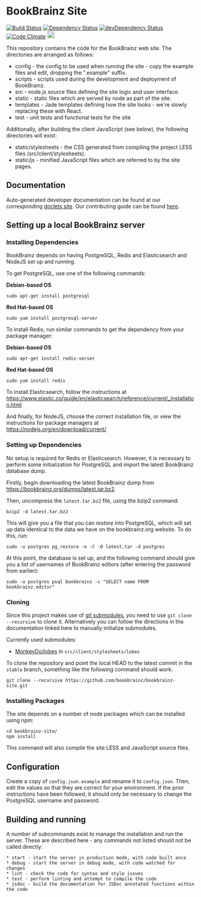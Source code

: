 # BookBrainz Site
[![Build Status](https://img.shields.io/travis/bookbrainz/bookbrainz-site.svg)](https://travis-ci.org/bookbrainz/bookbrainz-site)
[![Dependency Status](https://img.shields.io/david/bookbrainz/bookbrainz-site.svg)](https://david-dm.org/bookbrainz/bookbrainz-site)
[![devDependency Status](https://img.shields.io/david/dev/bookbrainz/bookbrainz-site.svg)](https://david-dm.org/bookbrainz/bookbrainz-site#info=devDependencies)
[![Code Climate](https://img.shields.io/codeclimate/github/BookBrainz/bookbrainz-site.svg)](https://codeclimate.com/github/BookBrainz/bookbrainz-site)
<a href="https://www.browserstack.com/">
<img src="https://bookbrainz.org/images/BrowserStack.svg" height="20px"></img>
</a>

This repository contains the code for the BookBrainz web site. The directories
are arranged as follows:

* config - the config to be used when running the site - copy the example files and edit, dropping the ".example" suffix.
* scripts - scripts used during the development and deployment of BookBrainz.
* src - node.js source files defining the site logic and user interface.
* static - static files which are served by node as part of the site.
* templates - Jade templates defining how the site looks - we're slowly
replacing these with React.
* test - unit tests and functional tests for the site

Additionally, after building the client JavaScript (see below), the following
directories will exist:

* static/stylesheets - the CSS generated from compiling the project LESS files (src/client/stylesheets).
* static/js - minified JavaScript files which are referred to by the
  site pages.

## Documentation

Auto-generated developer documentation can be found at our corresponding [doclets site](https://doclets.io/bookbrainz/bookbrainz-site/master). Our contributing guide can be found [here](CONTRIBUTING.md).

## Setting up a local BookBrainz server
### Installing Dependencies
BookBrainz depends on having PostgreSQL, Redis and Elasticsearch and NodeJS set
up and running.

To get PostgreSQL, use one of the following commands:

**Debian-based OS**

    sudo apt-get install postgresql

**Red Hat-based OS**

    sudo yum install postgresql-server

To install Redis, run similar commands to get the dependency from your package
manager:

**Debian-based OS**

    sudo apt-get install redis-server

**Red Hat-based OS**

    sudo yum install redis

To install Elasticsearch, follow the instructions at https://www.elastic.co/guide/en/elasticsearch/reference/current/_installation.html

And finally, for NodeJS, choose the correct installation file, or view the
instructions for package managers at https://nodejs.org/en/download/current/

### Setting up Dependencies
No setup is required for Redis or Elasticsearch. However, it is necessary to
perform some initialization for PostgreSQL and import the latest BookBrainz
database dump.

Firstly, begin downloading the latest BookBrainz dump from https://bookbrainz.org/dumps/latest.tar.bz2.

Then, uncompress the `latest.tar.bz2` file, using the bzip2 command:

    bzip2 -d latest.tar.bz2

This will give you a file that you can *restore* into PostgreSQL, which will
set up data identical to the data we have on the bookbrainz.org website. To do
this, run:

    sudo -u postgres pg_restore -e -C -O latest.tar -d postgres

At this point, the database is set up, and the following command should give
you a list of usernames of BookBrainz editors (after entering the password from
earlier):

    sudo -u postgres psql bookbrainz -c "SELECT name FROM bookbrainz.editor"

### Cloning

Since this project makes use of
[git submodules](https://www.git-scm.com/book/en/v2/Git-Tools-Submodules), you
need to use `git clone --recursive` to clone it. Alternatively you can follow
the directions in the documentation linked here to manually initialize
submodules.

Currently used submodules:
*  [MonkeyDo/lobes](https://github.com/MonkeyDo/lobes) in `src/client/stylesheets/lobes`

To clone the repository and point the local HEAD to the latest commit in the
`stable` branch, something like the following command should work:

    git clone --recursive https://github.com/bookbrainz/bookbrainz-site.git

### Installing Packages
The site depends on a number of node packages which can be installed using npm:

	cd bookbrainz-site/
    npm install

This command will also compile the site LESS and JavaScript source files.

## Configuration

Create a copy of `config.json.example` and rename it to `config.json`. Then,
edit the values so that they are correct for your environment. If the prior
instructions have been followed, it should only be necessary to change
the PostgreSQL username and password.

## Building and running
A number of subcommands exist to manage the installation and run the server.
These are described here - any commands not listed should not be called
directly:

	* start - start the server in production mode, with code built once
	* debug - start the server in debug mode, with code watched for changes
	* lint - check the code for syntax and style issues
	* test - perform linting and attempt to compile the code
	* jsdoc - build the documentation for JSDoc annotated functions within the code
